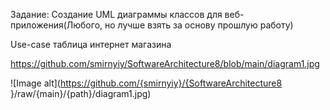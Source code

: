 Задание: Создание UML диаграммы классов для веб-приложения(Любого, но лучше взять за основу прошлую работу)

Use-case таблица интернет магазина

https://github.com/smirnyiy/SoftwareArchitecture8/blob/main/diagram1.jpg

![Image alt](https://github.com/{smirnyiy}/{SoftwareArchitecture8
}/raw/{main}/{path}/diagram1.jpg)
